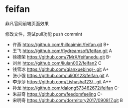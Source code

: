 # feifan
非凡官网前端页面效果

修改文件，测试pull功能  push  commint

* 许燕 https://github.com/hilloaimini/feifan.git	   B+
* 王飞 https://github.com/flydreamsoft/feifan.git    A 
* 徐德荣 https://github.com/7MrX/feifanedu.git  B-
* 刘兰 https://github.com/liulan002/feifan2  C
* 钱雪冰 https://github.com/qianxuebing/-.git A+
* 张小强 https://github.com/luli00123/feifan.git A
* 李莎莎 https://github.com/Lishasha123/-.git A++
* 孙龙 https://github.com/dalong573462672/feifan  C-
* 朱喆奇 https://github.com/feedomfeeling C-
* 宋明奇 https://github.com/dormitory2017/090817.git B
